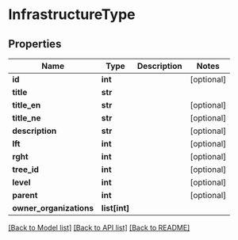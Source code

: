 # InfrastructureType

## Properties
Name | Type | Description | Notes
------------ | ------------- | ------------- | -------------
**id** | **int** |  | [optional] 
**title** | **str** |  | 
**title_en** | **str** |  | [optional] 
**title_ne** | **str** |  | [optional] 
**description** | **str** |  | [optional] 
**lft** | **int** |  | [optional] 
**rght** | **int** |  | [optional] 
**tree_id** | **int** |  | [optional] 
**level** | **int** |  | [optional] 
**parent** | **int** |  | [optional] 
**owner_organizations** | **list[int]** |  | 

[[Back to Model list]](../README.md#documentation-for-models) [[Back to API list]](../README.md#documentation-for-api-endpoints) [[Back to README]](../README.md)


